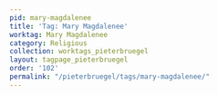 ```yaml
---
pid: mary-magdalenee
title: 'Tag: Mary Magdalenee'
worktag: Mary Magdalenee
category: Religious
collection: worktags_pieterbruegel
layout: tagpage_pieterbruegel
order: '102'
permalink: "/pieterbruegel/tags/mary-magdalenee/"
---
```

